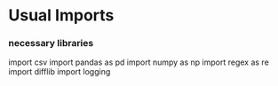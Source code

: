# Usual Imports
### necessary libraries

import csv
import pandas as pd
import numpy as np
import regex as re
import difflib
import logging
